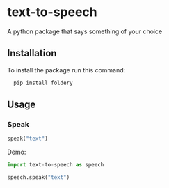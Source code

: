 # text-to-speech
A python package that says something of your choice

## Installation
To install the package run this command:

```bash
  pip install foldery
```

## Usage

### Speak

```python
speak("text")
```

Demo:

```python
import text-to-speech as speech

speech.speak("text")
```
